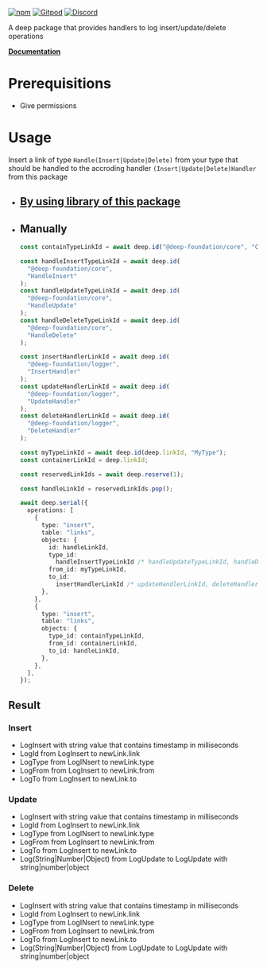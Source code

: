 [![npm](https://img.shields.io/npm/v/@deep-foundation/logger.svg)](https://www.npmjs.com/package/@deep-foundation/logger) 
[![Gitpod](https://img.shields.io/badge/Gitpod-ready--to--code-blue?logo=gitpod)](https://gitpod.io/#https://github.com/deep-foundation/logger) 
[![Discord](https://badgen.net/badge/icon/discord?icon=discord&label&color=purple)](https://discord.gg/deep-foundation)

A deep package that provides handlers to log insert/update/delete operations

[**Documentation**](https://deep-foundation.github.io/logger/index.html)

# Prerequisitions
- Give permissions

# Usage
Insert a link of type `Handle(Insert|Update|Delete)` from your type that should be handled to the accroding handler `(Insert|Update|Delete)Handler` from this package

- ## [By using library of this package](https://deep-foundation.github.io/logger/functions/insertHandle.html#md:insert-a-handle-link)


- ## Manually
  ```ts
  const containTypeLinkId = await deep.id("@deep-foundation/core", "Contain");
  
  const handleInsertTypeLinkId = await deep.id(
    "@deep-foundation/core",
    "HandleInsert"
  );
  const handleUpdateTypeLinkId = await deep.id(
    "@deep-foundation/core",
    "HandleUpdate"
  );
  const handleDeleteTypeLinkId = await deep.id(
    "@deep-foundation/core",
    "HandleDelete"
  );
  
  const insertHandlerLinkId = await deep.id(
    "@deep-foundation/logger",
    "InsertHandler"
  );
  const updateHandlerLinkId = await deep.id(
    "@deep-foundation/logger",
    "UpdateHandler"
  );
  const deleteHandlerLinkId = await deep.id(
    "@deep-foundation/logger",
    "DeleteHandler"
  );
  
  const myTypeLinkId = await deep.id(deep.linkId, "MyType");
  const containerLinkId = deep.linkId;
  
  const reservedLinkIds = await deep.reserve(1);
  
  const handleLinkId = reservedLinkIds.pop();
  
  await deep.serial({
    operations: [
      {
        type: "insert",
        table: "links",
        objects: {
          id: handleLinkId,
          type_id:
            handleInsertTypeLinkId /* handleUpdateTypeLinkId, handleDeleteTypeLinkId */,
          from_id: myTypeLinkId,
          to_id:
            insertHandlerLinkId /* updateHandlerLinkId, deleteHandlerLinkId */,
        },
      },
      {
        type: "insert",
        table: "links",
        objects: {
          type_id: containTypeLinkId,
          from_id: containerLinkId,
          to_id: handleLinkId,
        },
      },
    ],
  });
  
  ```

## Result
### Insert
- LogInsert with string value that contains timestamp in milliseconds
- LogId from LogInsert to newLink.link
- LogType from LogINsert to newLink.type
- LogFrom from LogInsert to newLink.from
- LogTo from LogInsert to newLink.to

### Update
- LogInsert with string value that contains timestamp in milliseconds
- LogId from LogInsert to newLink.link
- LogType from LogINsert to newLink.type
- LogFrom from LogInsert to newLink.from
- LogTo from LogInsert to newLink.to
- Log(String|Number|Object) from LogUpdate to LogUpdate with string|number|object

### Delete
- LogInsert with string value that contains timestamp in milliseconds
- LogId from LogInsert to newLink.link
- LogType from LogINsert to newLink.type
- LogFrom from LogInsert to newLink.from
- LogTo from LogInsert to newLink.to
- Log(String|Number|Object) from LogUpdate to LogUpdate with string|number|object
